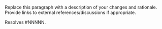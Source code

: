 <!-- What's in this pull request? -->
Replace this paragraph with a description of your changes and rationale. Provide links to external references/discussions if appropriate.

<!-- If this pull request resolves any bugs in the Swift bug tracker, provide a link: -->
Resolves #NNNNN.

<!--
Before merging this pull request, you must run the Swift continuous integration tests.
For information about triggering CI builds via @swift-ci, see:
https://github.com/apple/swift/blob/master/docs/ContinuousIntegration.md#swift-ci

Thank you for your contribution to Swift!
-->
